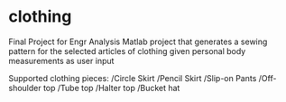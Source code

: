 # clothing
Final Project for Engr Analysis
Matlab project that generates a sewing pattern for the selected articles of clothing given personal body measurements as user input

Supported clothing pieces: 
  /Circle Skirt
  /Pencil Skirt
  /Slip-on Pants
  /Off-shoulder top 
  /Tube top
  /Halter top
  /Bucket hat
